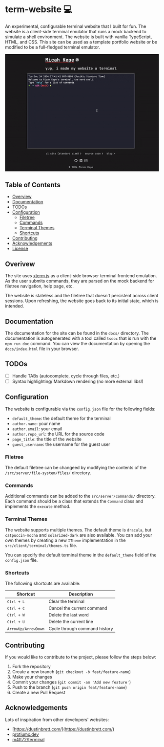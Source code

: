 # term-website 💻

An experimental, configurable terminal website that I built for fun. The website
is a client-side terminal emulator that runs a mock backend to simulate a shell
environment. The website is built with vanilla TypeScript, HTML, and CSS. This
site can be used as a template portfolio website or be modified to be a
full-fledged terminal emulator.

![Demo of the terminal website in action](./public/assets/demos/demo.gif)

## Table of Contents

- [Overview](#overview)
- [Documentation](#documentation)
- [TODOs](#todos)
- [Configuration](#configuration)
  - [Filetree](#filetree)
  - [Commands](#commands)
  - [Terminal Themes](#terminal-themes)
  - [Shortcuts](#shortcuts)
- [Contributing](#contributing)
- [Acknowledgements](#acknowledgements)
- [License](#license)

## Overivew

The site uses [xterm.js](https://xtermjs.org/) as a client-side browser terminal
frontend emulation. As the user submits commands, they are parsed on the mock
backend for filetree navigation, help page, etc.

The website is stateless and the filetree that doesn't persistent across client
sessions. Upon refreshing, the website goes back to its initial state, which is
intended.

## Documentation

The documentation for the site can be found in the `docs/` directory. The
documentation is autogenerated with a tool called `tsdoc` that is run with the
`npm run doc` command. You can view the documentation by opening the
`docs/index.html` file in your browser.

## TODOs

- [ ] Handle TABs (autocomplete, cycle through files, etc.)
- [ ] Syntax highlighting/ Markdown rendering (no more external libs!)

## Configuration

The website is configurable via the `config.json` file for the following fields:

- `default_theme`: the default theme for the terminal
- `author.name`: your name
- `author.email`: your email
- `author.repo_url`: the URL for the source code
- `page_title`: the title of the website
- `guest_username`: the username for the guest user

### Filetree

The default filetree can be changeed by modifying the contents of the
`/src/server/file-system/files/` directory.

### Commands

Additional commands can be added to the `src/server/commands/` directory. Each
command should be a class that extends the `Command` class and implements the
`execute` method.

### Terminal Themes

The website supports multiple themes. The default theme is `dracula`, but
`catpuccin-mocha` and `solarized-dark` are also available. You can add your own
themes by creating a new `ITheme` implementation in the `src/client/terminal/themes.ts`
file.

You can specify the default terminal theme in the `default_theme` field of the
`config.json` file.

### Shortcuts

The following shortcuts are available:

| Shortcut            | Description                   |
| ------------------- | ----------------------------- |
| `Ctrl + L`          | Clear the terminal            |
| `Ctrl + C`          | Cancel the current command    |
| `Ctrl + W`          | Delete the last word          |
| `Ctrl + U`          | Delete the current line       |
| `ArrowUp/ArrowDown` | Cycle through command history |

## Contributing

If you would like to contribute to the project, please follow the steps below:

1. Fork the repository
2. Create a new branch (`git checkout -b feat/feature-name`)
3. Make your changes
4. Commit your changes (`git commit -am 'Add new feature'`)
5. Push to the branch (`git push origin feat/feature-name`)
6. Create a new Pull Request

## Acknowledgements

Lots of inspiration from other developers' websites:

- [https://dustinbrett.com/](https://dustinbrett.com/)
- [protiumx.dev](https://protiumx.dev/)
- [m4tt72/terminal](https://github.com/m4tt72/terminal)
